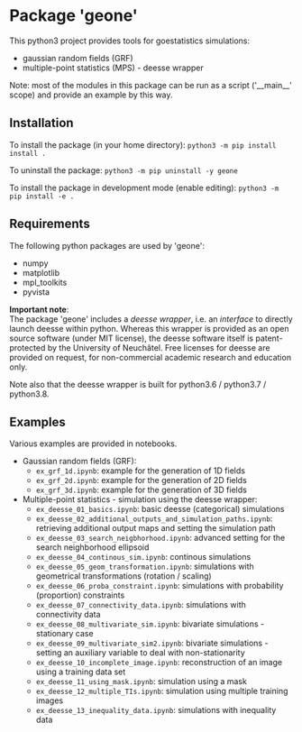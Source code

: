# Package 'geone'
This python3 project provides tools for goestatistics simulations:
   - gaussian random fields (GRF)
   - multiple-point statistics (MPS) - deesse wrapper

Note: most of the modules in this package can be run as a script ('\_\_main\_\_' scope) and provide an example by this way.

## Installation
To install the package (in your home directory): `python3 -m pip install install .`

To uninstall the package: `python3 -m pip uninstall -y geone`

To install the package in development mode (enable editing): `python3 -m pip install -e .`

## Requirements
The following python packages are used by 'geone':
   - numpy
   - matplotlib
   - mpl_toolkits
   - pyvista

**Important note**:  
The package 'geone' includes a *deesse wrapper*, i.e. an *interface* to directly launch deesse within python. Whereas this wrapper is provided as an open source software (under MIT license), the deesse software itself is patent-protected by the University of Neuchâtel. Free licenses for deesse are provided on request, for non-commercial academic research and education only.

Note also that the deesse wrapper is built for python3.6 / python3.7 / python3.8.

## Examples
Various examples are provided in notebooks.
- Gaussian random fields (GRF):
   - `ex_grf_1d.ipynb`: example for the generation of 1D fields
   - `ex_grf_2d.ipynb`: example for the generation of 2D fields
   - `ex_grf_3d.ipynb`: example for the generation of 3D fields
- Multiple-point statistics - simulation using the deesse wrapper:
   - `ex_deesse_01_basics.ipynb`: basic deesse (categorical) simulations
   - `ex_deesse_02_additional_outputs_and_simulation_paths.ipynb`: retrieving additional output maps and setting the simulation path
   - `ex_deesse_03_search_neigbhorhood.ipynb`: advanced setting for the search neighborhood ellipsoid
   - `ex_deesse_04_continous_sim.ipynb`: continous simulations
   - `ex_deesse_05_geom_transformation.ipynb`: simulations with geometrical transformations (rotation / scaling)
   - `ex_deesse_06_proba_constraint.ipynb`: simulations with probability (proportion) constraints
   - `ex_deesse_07_connectivity_data.ipynb`: simulations with connectivity data
   - `ex_deesse_08_multivariate_sim.ipynb`: bivariate simulations - stationary case
   - `ex_deesse_09_multivariate_sim2.ipynb`: bivariate simulations - setting an auxiliary variable to deal with non-stationarity
   - `ex_deesse_10_incomplete_image.ipynb`: reconstruction of an image using a training data set
   - `ex_deesse_11_using_mask.ipynb`: simulation using a mask
   - `ex_deesse_12_multiple_TIs.ipynb`: simulation using multiple training images
   - `ex_deesse_13_inequality_data.ipynb`: simulations with inequality data
